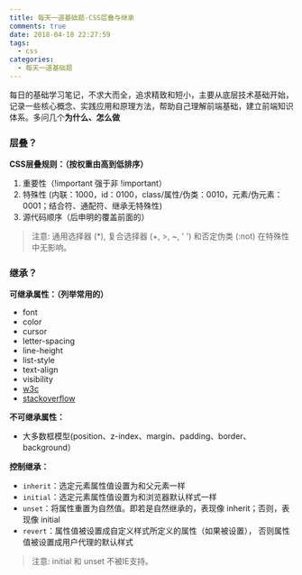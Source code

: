 ```yaml
---
title: 每天一道基础题-CSS层叠与继承
comments: true
date: 2018-04-18 22:27:59
tags:
  - css
categories:
  - 每天一道基础题
---
```


每日的基础学习笔记，不求大而全，追求精致和短小，主要从底层技术基础开始，记录一些核心概念、实践应用和原理方法，帮助自己理解前端基础，建立前端知识体系。多问几个**为什么、怎么做**
<!-- more -->

### 层叠？

**CSS层叠规则：（按权重由高到低排序）**
1. 重要性（!important 强于非 !important）
2. 特殊性 (内联：1000，id：0100，class/属性/伪类：0010，元素/伪元素：0001；结合符、通配符、继承无特殊性)
3. 源代码顺序（后申明的覆盖前面的）

>注意: 通用选择器 (*), 复合选择器 (+, >, ~, ' ') 和否定伪类 (:not) 在特殊性中无影响。

### 继承？

**可继承属性：（列举常用的）**
- font
- color
- cursor
- letter-spacing
- line-height
- list-style
- text-align
- visibility
- [w3c](https://www.w3.org/TR/CSS21/propidx.html)
- [stackoverflow](https://stackoverflow.com/questions/5612302/which-css-properties-are-inherited)

**不可继承属性：**
- 大多数框模型(position、z-index、margin、padding、border、background）

**控制继承：**
- `inherit`：选定元素属性值设置为和父元素一样
- `initial`：选定元素属性值设置为和浏览器默认样式一样
- `unset`：将属性重置为自然值。即若是自然继承的，表现像 inherit；否则，表现像 initial
- `revert`：属性值被设置成自定义样式所定义的属性（如果被设置）， 否则属性值被设置成用户代理的默认样式

>注意: initial 和 unset 不被IE支持。
